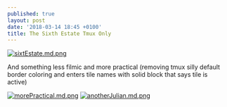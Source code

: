 ```yaml
---
published: true
layout: post
date: '2018-03-14 18:45 +0100'
title: The Sixth Estate Tmux Only
---
```

[![sixtEstate.md.png](https://cdn.scrot.moe/images/2018/03/14/sixtEstate.md.png)](https://cdn.scrot.moe/images/2018/03/14/sixtEstate.png)

And something less filmic and more practical (removing tmux silly default border coloring and enters tile names with solid block that says tile is active)

[![morePractical.md.png](https://cdn.scrot.moe/images/2018/03/14/morePractical.md.png)](https://cdn.scrot.moe/images/2018/03/14/morePractical.png)
[![anotherJulian.md.png](https://cdn.scrot.moe/images/2018/03/14/anotherJulian.md.png)](https://cdn.scrot.moe/images/2018/03/14/anotherJulian.png)
